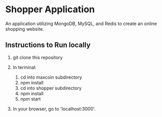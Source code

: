 # Shopper Application

An application utilizing MongoDB, MySQL, and Redis to create an online shopping website.

## Instructions to Run locally

1. git clone this repository
2. In terminal: 
   1. cd into maxcoin subdirectory
   2. npm install
   3. cd into shopper subdirectory
   4. npm install
   5. npm start

3. In your browser, go to 'localhost:3000'.


